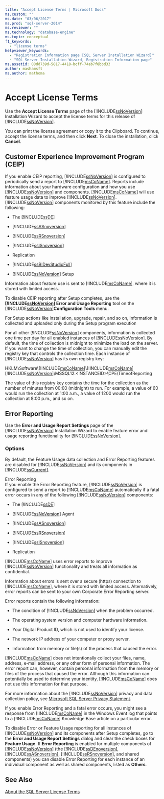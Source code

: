 ```yaml
---
title: "Accept License Terms | Microsoft Docs"
ms.custom: ""
ms.date: "03/06/2017"
ms.prod: "sql-server-2014"
ms.reviewer: ""
ms.technology: "database-engine"
ms.topic: conceptual
f1_keywords: 
  - "license terms"
helpviewer_keywords: 
  - "Registration Information page [SQL Server Installation Wizard]"
  - "SQL Server Installation Wizard, Registration Information page"
ms.assetid: 08dd739d-5817-4418-bcff-74ab7f8bbd33
author: mashamsft
ms.author: mathoma
---
```

# Accept License Terms
  Use the **Accept License Terms** page of the [!INCLUDE[ssNoVersion](../../includes/ssnoversion-md.md)] Installation Wizard to accept the license terms for this release of [!INCLUDE[ssNoVersion](../../includes/ssnoversion-md.md)].  
  
 You can print the license agreement or copy it to the Clipboard. To continue, accept the license terms, and then click **Next**. To close the installation, click **Cancel**.  
  
## Customer Experience Improvement Program (CEIP)  
 If you enable CEIP reporting, [!INCLUDE[ssNoVersion](../../includes/ssnoversion-md.md)] is configured to periodically send a report to [!INCLUDE[msCoName](../../includes/msconame-md.md)]. Reports include information about your hardware configuration and how you use [!INCLUDE[ssNoVersion](../../includes/ssnoversion-md.md)] and components. [!INCLUDE[msCoName](../../includes/msconame-md.md)] will use feature usage data to improve [!INCLUDE[ssNoVersion](../../includes/ssnoversion-md.md)]. [!INCLUDE[ssNoVersion](../../includes/ssnoversion-md.md)] components monitored by this feature include the following:  
  
-   The [!INCLUDE[ssDE](../../includes/ssde-md.md)]  
  
-   [!INCLUDE[ssASnoversion](../../includes/ssasnoversion-md.md)]  
  
-   [!INCLUDE[ssRSnoversion](../../includes/ssrsnoversion-md.md)]  
  
-   [!INCLUDE[ssISnoversion](../../includes/ssisnoversion-md.md)]  
  
-   Replication  
  
-   [!INCLUDE[ssBIDevStudioFull](../../includes/ssbidevstudiofull-md.md)]  
  
-   [!INCLUDE[ssNoVersion](../../includes/ssnoversion-md.md)] Setup  
  
 Information about feature use is sent to [!INCLUDE[msCoName](../../includes/msconame-md.md)], where it is stored with limited access.  
  
 To disable CEIP reporting after Setup completes, use the **[!INCLUDE[ssNoVersion](../../includes/ssnoversion-md.md)] Error and Usage Reporting** tool on the [!INCLUDE[ssNoVersion](../../includes/ssnoversion-md.md)]**Configuration Tools** menu.  
  
 For Setup actions like installation, upgrade, repair, and so on, information is collected and uploaded only during the Setup program execution  
  
 For all other [!INCLUDE[ssNoVersion](../../includes/ssnoversion-md.md)] components, information is collected one time per day for all enabled instances of [!INCLUDE[ssNoVersion](../../includes/ssnoversion-md.md)]. By default, the time of collection is midnight to minimize the load on the server. If you want to change the time of collection, you can manually edit the registry key that controls the collection time. Each instance of [!INCLUDE[ssNoVersion](../../includes/ssnoversion-md.md)] has its own registry key:  
  
 HKLM\Software\\[!INCLUDE[msCoName](../../includes/msconame-md.md)]\\[!INCLUDE[msCoName](../../includes/msconame-md.md)][!INCLUDE[ssNoVersion](../../includes/ssnoversion-md.md)]\MSSQL12.\<INSTANCEID>\CPE\TimeofReporting  
  
 The value of this registry key contains the time for the collection as the number of minutes from 00:00 (midnight) to run. For example, a value of 60 would run the collection at 1:00 a.m., a value of 1200 would run the collection at 8:00 p.m., and so on.  
  
## Error Reporting  
 Use the **Error and Usage Report Settings** page of the [!INCLUDE[ssNoVersion](../../includes/ssnoversion-md.md)] Installation Wizard to enable feature error and usage reporting functionality for [!INCLUDE[ssNoVersion](../../includes/ssnoversion-md.md)].  
  
### Options  
 By default, the Feature Usage data collection and Error Reporting features are disabled for [!INCLUDE[ssNoVersion](../../includes/ssnoversion-md.md)] and its components in [!INCLUDE[ssCurrent](../../includes/sscurrent-md.md)].  
  
 Error Reporting  
 If you enable the Error Reporting feature, [!INCLUDE[ssNoVersion](../../includes/ssnoversion-md.md)] is configured to send a report to [!INCLUDE[msCoName](../../includes/msconame-md.md)] automatically if a fatal error occurs in any of the following [!INCLUDE[ssNoVersion](../../includes/ssnoversion-md.md)] components:  
  
-   The [!INCLUDE[ssDE](../../includes/ssde-md.md)]  
  
-   [!INCLUDE[ssNoVersion](../../includes/ssnoversion-md.md)] Agent  
  
-   [!INCLUDE[ssASnoversion](../../includes/ssasnoversion-md.md)]  
  
-   [!INCLUDE[ssRSnoversion](../../includes/ssrsnoversion-md.md)]  
  
-   [!INCLUDE[ssISnoversion](../../includes/ssisnoversion-md.md)]  
  
-   Replication  
  
 [!INCLUDE[msCoName](../../includes/msconame-md.md)] uses error reports to improve [!INCLUDE[ssNoVersion](../../includes/ssnoversion-md.md)] functionality and treats all information as confidential.  
  
 Information about errors is sent over a secure (https) connection to [!INCLUDE[msCoName](../../includes/msconame-md.md)], where it is stored with limited access. Alternatively, error reports can be sent to your own Corporate Error Reporting server.  
  
 Error reports contain the following information:  
  
-   The condition of [!INCLUDE[ssNoVersion](../../includes/ssnoversion-md.md)] when the problem occurred.  
  
-   The operating system version and computer hardware information.  
  
-   Your Digital Product ID, which is not used to identify your license.  
  
-   The network IP address of your computer or proxy server.  
  
-   Information from memory or file(s) of the process that caused the error.  
  
 [!INCLUDE[msCoName](../../includes/msconame-md.md)] does not intentionally collect your files, name, address, e-mail address, or any other form of personal information. The error report can, however, contain personal information from the memory or files of the process that caused the error. Although this information can potentially be used to determine your identity, [!INCLUDE[msCoName](../../includes/msconame-md.md)] does not use this information for that purpose.  
  
 For more information about the [!INCLUDE[ssNoVersion](../../includes/ssnoversion-md.md)] privacy and data collection policy, see [Microsoft SQL Server Privacy Statement](../../../2014/getting-started/microsoft-sql-server-privacy-statement.md).  
  
 If you enable Error Reporting and a fatal error occurs, you might see a response from [!INCLUDE[msCoName](../../includes/msconame-md.md)] in the Windows Event log that points to a [!INCLUDE[msCoName](../../includes/msconame-md.md)] Knowledge Base article on a particular error.  
  
 To disable Error or Feature Usage reporting for all instances of [!INCLUDE[ssNoVersion](../../includes/ssnoversion-md.md)] and its components after Setup completes, go to the **Error and Usage Report Settings** dialog and clear the check boxes for **Feature Usage**. If **Error Reporting** is enabled for multiple components of [!INCLUDE[ssNoVersion](../../includes/ssnoversion-md.md)] (the [!INCLUDE[ssDEnoversion](../../includes/ssdenoversion-md.md)], [!INCLUDE[ssASnoversion](../../includes/ssasnoversion-md.md)], [!INCLUDE[ssRSnoversion](../../includes/ssrsnoversion-md.md)], and shared components) you can disable Error Reporting for each instance of an individual component as well as shared components, listed as **Others**.  
  
## See Also  
 [About the SQL Server License Terms](../../../2014/getting-started/about-the-sql-server-license-terms.md)  
  
  
